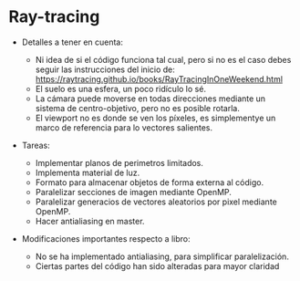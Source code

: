 # Ray-tracing

- Detalles a tener en cuenta:
    * Ni idea de si el código funciona tal cual, pero si no es el caso debes seguir las instrucciones del inicio de: https://raytracing.github.io/books/RayTracingInOneWeekend.html
    * El suelo es una esfera, un poco ridículo lo sé.
    * La cámara puede moverse en todas direcciones mediante un sistema de centro-objetivo, pero no es posible rotarla.
    * El viewport no es donde se ven los píxeles, es simplementye un marco de referencia para lo vectores salientes.

- Tareas:
    * Implementar planos de perimetros limitados.
    * Implementa material de luz.
    * Formato para almacenar objetos de forma externa al código.
    * Paralelizar secciones de imagen mediante OpenMP.
    * Paralelizar generacios de vectores aleatorios por pixel mediante OpenMP.
    * Hacer antialiasing en master.

- Modificaciones importantes respecto a libro:
    * No se ha implementado antialiasing, para simplificar paralelización.
    * Ciertas partes del código han sido alteradas para mayor claridad